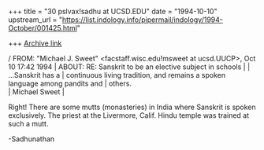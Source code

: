 +++
title = "30 pslvax!sadhu at UCSD.EDU"
date = "1994-10-10"
upstream_url = "https://list.indology.info/pipermail/indology/1994-October/001425.html"

+++
[Archive link](https://list.indology.info/pipermail/indology/1994-October/001425.html)

/ FROM:  "Michael J. Sweet" <facstaff.wisc.edu!msweet at ucsd.UUCP>, Oct 10 17:42 1994
| ABOUT: RE:  Sanskrit to be an elective subject in schools
|
|     ...Sanskrit has a
| continuous living tradition, and remains a spoken language among pandits and
| others.  
|                                                  Michael Sweet
| 


Right!  There are some mutts (monasteries) in India where 
Sanskrit is spoken exclusively.  The priest at the Livermore,
Calif. Hindu temple was trained at such a mutt.

-Sadhunathan





